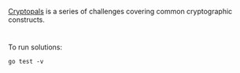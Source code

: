 [Cryptopals](https://cryptopals.com/) is a series of challenges covering common cryptographic constructs.
#
To run solutions:

    go test -v